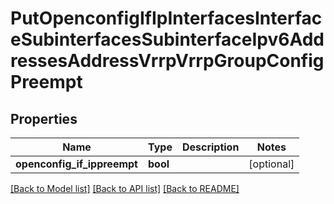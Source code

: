 # PutOpenconfigIfIpInterfacesInterfaceSubinterfacesSubinterfaceIpv6AddressesAddressVrrpVrrpGroupConfigPreempt

## Properties
Name | Type | Description | Notes
------------ | ------------- | ------------- | -------------
**openconfig_if_ippreempt** | **bool** |  | [optional] 

[[Back to Model list]](../README.md#documentation-for-models) [[Back to API list]](../README.md#documentation-for-api-endpoints) [[Back to README]](../README.md)


